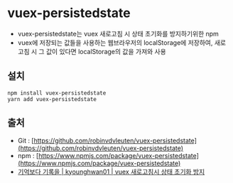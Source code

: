 # vuex-persistedstate

* vuex-persistedstate는 vuex 새로고침 시 상태 초기화를 방지하기위한 npm
* vuex에 저장되는 값들을 사용하는 웹브라우저의 localStorage에 저장하여, 새로고침 시 그 값이 있다면 localStorage의 값을 가져와 사용

## 설치

```text
npm install vuex-persistedstate
yarn add vuex-persistedstate
```

## 출처

* Git : [https://github.com/robinvdvleuten/vuex-persistedstate](https://github.com/robinvdvleuten/vuex-persistedstate)
* npm : [https://www.npmjs.com/package/vuex-persistedstate](https://www.npmjs.com/package/vuex-persistedstate)
* [기억보다 기록을 \| kyounghwan01 \| vuex 새로고침시 상태 초기화 방지](https://kyounghwan01.github.io/blog/Vue/vuex/vuex-persistedstate/#%E1%84%89%E1%85%A5%E1%84%85%E1%85%A9%E1%86%AB-%E1%84%8B%E1%85%B5%E1%84%89%E1%85%B2)

